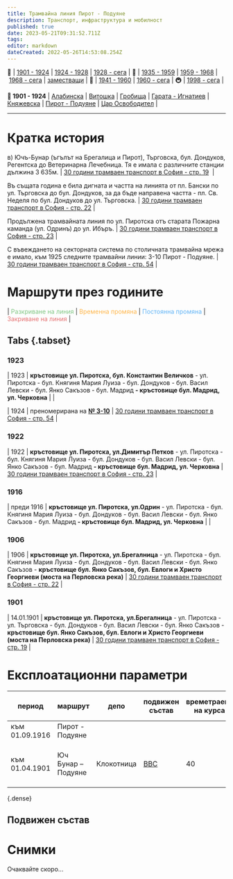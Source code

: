 ```yaml
---
title: Трамвайна линия Пирот - Подуяне
description: Транспорт, инфраструктура и мобилност
published: true
date: 2023-05-21T09:31:52.711Z
tags: 
editor: markdown
dateCreated: 2022-05-26T14:53:08.254Z
---
```


🚋 | [1901 - 1924](/bg/public-transport/tram-routes-1901-1924) | [1924 - 1928](/bg/public-transport/tram-routes-1924-1928) | [1928 - сега](/bg/public-transport/tram-routes-1928-sega) | 🚌 | [1935 - 1959](/bg/public-transport/bus-routes-1935-1959) | [1959 - 1968](/bg/public-transport/bus-routes-1959-1968) | [1968 - сега](/bg/public-transport/bus-routes-1968-sega) | [заместващи](/bg/public-transport/bus-routes-replacement-services) | 🚎 | [1941 - 1960](/bg/public-transport/trolleybus-routes-1941-1960) | [1960 - сега](/bg/public-transport/trolleybus-routes-1960-sega) | 🚇 | [1998 - сега](/bg/public-transport/metro-routes) |

**🚋 1901 - 1924** | [Алабинска](/bg/public-transport/tram-routes-1901-1924/Alabinska) | [Витошка](/bg/public-transport/tram-routes-1901-1924/Vitoshka) | [Гробища](/bg/public-transport/tram-routes-1901-1924/Grobishta) | [Гарата - Игнатиев](/bg/public-transport/tram-routes-1901-1924/Garata-Igantiev) | [Княжевска](/bg/public-transport/tram-routes-1901-1924/Kniajevska) | [Пирот - Подуяне](/bg/public-transport/tram-routes-1901-1924/Pirot-Poduiane) | [Цар Освободител](/bg/public-transport/tram-routes-1901-1924/Tsar-Osvoboditel) |

---

# Кратка история

в) Ючъ-Бунар (ъгълът на Брегалица и Пирот), Търговска, бул. Дондуков, Регентска до Ветеринарна Лечебница. Тя е имала с различните станции дължина 3 635м. | [30 години трамваен транспорт в София - стр. 19](http://trinmo.org/bg/literature/anniversary/1930-30-years-trams-in-sofia#ii-%D0%B5%D0%BB%D0%B5%D0%BA%D1%82%D1%80%D0%B8%D1%87%D0%B5%D1%81%D1%82%D0%B2%D0%BE-%D0%B8-%D1%82%D1%80%D0%B0%D0%BC%D0%B2%D0%B0%D0%B8)  | 

Въ същата година е била дигната и частта на линията от пл. Бански по ул. Търговска до бул. Дондуков, за да бъде направена частта - пл. Св. Неделя по бул. Дондуков до ул. Търговска. | [30 години трамваен транспорт в София - стр. 22](http://trinmo.org/bg/literature/anniversary/1930-30-years-trams-in-sofia#iii-%D0%BA%D0%BE%D0%BB%D0%BA%D0%BE-%D0%B5-%D1%81%D1%82%D1%80%D1%83%D0%B2%D0%B0%D0%BB-%D0%BF%D1%80%D0%B5%D0%B2%D0%BE%D0%B7%D0%B0-%D0%BF%D0%BE-%D1%81%D0%BE%D1%84-%D1%82%D1%80%D0%B0%D0%BC%D0%B2%D0%B0%D0%B8-%D0%BF%D1%80%D0%B5%D0%B7-1901-%D0%B3) | 

Продължена трамвайната линия по ул. Пиротска отъ старата Пожарна каманда (ул. Одринъ) до ул. Ибъръ. | [30 години трамваен транспорт в София - стр. 23](http://trinmo.org/bg/literature/anniversary/1930-30-years-trams-in-sofia#iii-%D0%BA%D0%BE%D0%BB%D0%BA%D0%BE-%D0%B5-%D1%81%D1%82%D1%80%D1%83%D0%B2%D0%B0%D0%BB-%D0%BF%D1%80%D0%B5%D0%B2%D0%BE%D0%B7%D0%B0-%D0%BF%D0%BE-%D1%81%D0%BE%D1%84-%D1%82%D1%80%D0%B0%D0%BC%D0%B2%D0%B0%D0%B8-%D0%BF%D1%80%D0%B5%D0%B7-1901-%D0%B3) |

С въвеждането на секторната система по столичната трамвайна мрежа е имало, към 1925 следните трамвайни линии: 3-10 Пирот - Подуяне. | [30 години трамваен транспорт в София - стр. 54](http://trinmo.org/bg/literature/anniversary/1930-30-years-trams-in-sofia#viii-%D1%81%D0%BB%D1%83%D0%B6%D0%B1%D0%B0-%D0%B4%D0%B2%D0%B8%D0%B6%D0%B5%D0%BD%D0%B8%D0%B5) | 

# Маршрути през годините
| <span style="color:#81C784">Разкриване на линия</span> | <span style="color:#FFB74D">Временна промяна</span> | <span style="color:#64B5F6">Постоянна промяна</span> | <span style="color:#E57373">Закриване на линия</span> |

## Tabs {.tabset}

### 1923

| 1923 | **кръстовище ул. Пиротска, бул. Константин Величков** - ул. Пиротска - бул. Княгиня Мария Луиза - бул. Дондуков - бул. Васил Левски - бул. Янко Сакъзов - бул. Мадрид **- кръстовище бул. Мадрид, ул. Черковна** |     |

| 1924 | преномерирана на [**№ 3-10**](http://trinmo.org/bg/public-transport/tram-routes-1924-1928#%D1%82%D1%80%D0%B0%D0%BC%D0%B2%D0%B0%D0%B9%D0%BD%D0%B0-%D0%BB%D0%B8%D0%BD%D0%B8%D1%8F-3-10) | [30 години трамваен транспорт в София - стр. 54](http://trinmo.org/bg/literature/anniversary/1930-30-years-trams-in-sofia#viii-%D1%81%D0%BB%D1%83%D0%B6%D0%B1%D0%B0-%D0%B4%D0%B2%D0%B8%D0%B6%D0%B5%D0%BD%D0%B8%D0%B5) |

### 1922
| 1922 | **кръстовище ул. Пиротска, ул.Димитър Петков** - ул. Пиротска - бул. Княгиня Мария Луиза - бул. Дондуков - бул. Васил Левски - бул. Янко Сакъзов - бул. Мадрид **- кръстовище бул. Мадрид, ул. Черковна** | [30 години трамваен транспорт в София - стр. 23](http://trinmo.org/bg/literature/anniversary/1930-30-years-trams-in-sofia#iii-%D0%BA%D0%BE%D0%BB%D0%BA%D0%BE-%D0%B5-%D1%81%D1%82%D1%80%D1%83%D0%B2%D0%B0%D0%BB-%D0%BF%D1%80%D0%B5%D0%B2%D0%BE%D0%B7%D0%B0-%D0%BF%D0%BE-%D1%81%D0%BE%D1%84-%D1%82%D1%80%D0%B0%D0%BC%D0%B2%D0%B0%D0%B8-%D0%BF%D1%80%D0%B5%D0%B7-1901-%D0%B3) |

### 1916
| преди 1916 | **кръстовище ул. Пиротска, ул.Одрин** - ул. Пиротска - бул. Княгиня Мария Луиза - бул. Дондуков - бул. Васил Левски - бул. Янко Сакъзов - бул. Мадрид **- кръстовище бул. Мадрид, ул. Черковна** |     |

### 1906
| 1906 | **кръстовище ул. Пиротска, ул.Брегалница** - ул. Пиротска - бул. Княгиня Мария Луиза - бул. Дондуков - бул. Васил Левски - бул. Янко Сакъзов - **кръстовище бул. Янко Сакъзов, бул. Евлоги и Христо Георгиеви (моста на Перловска река)** | [30 години трамваен транспорт в София - стр. 22](http://trinmo.org/bg/literature/anniversary/1930-30-years-trams-in-sofia#iii-%D0%BA%D0%BE%D0%BB%D0%BA%D0%BE-%D0%B5-%D1%81%D1%82%D1%80%D1%83%D0%B2%D0%B0%D0%BB-%D0%BF%D1%80%D0%B5%D0%B2%D0%BE%D0%B7%D0%B0-%D0%BF%D0%BE-%D1%81%D0%BE%D1%84-%D1%82%D1%80%D0%B0%D0%BC%D0%B2%D0%B0%D0%B8-%D0%BF%D1%80%D0%B5%D0%B7-1901-%D0%B3) |

### 1901
| 14.01.1901 | **кръстовище ул. Пиротска, ул.Брегалница** - ул. Пиротска - ул. Търговска - бул. Дондуков - бул. Васил Левски - бул. Янко Сакъзов - **кръстовище бул. Янко Сакъзов, бул. Евлоги и Христо Георгиеви (моста на Перловска река)** | [30 години трамваен транспорт в София - стр. 19](http://trinmo.org/bg/literature/anniversary/1930-30-years-trams-in-sofia#ii-%D0%B5%D0%BB%D0%B5%D0%BA%D1%82%D1%80%D0%B8%D1%87%D0%B5%D1%81%D1%82%D0%B2%D0%BE-%D0%B8-%D1%82%D1%80%D0%B0%D0%BC%D0%B2%D0%B0%D0%B8) |

# Експлоатационни параметри

| период | маршрут | депо | подвижен  <br>състав | времетраене  <br>на курса | интервали на  <br>движение | брой коли | източник |
| --- | --- | --- | --- | --- | --- | --- | --- |
| към 01.09.1916 | Пирот - Подуяне |     |     |     |     | 6 коли \| 6 ремаркета |     |
| към 01.04.1901 | Юч Бунар – Подуяне | Клокотница | [BBC](/bg/public-transport/fleet-list/1901-BBC-1-28) | 40  | 15 трамвая на час | 5 коли \| без ремаркета | [30 години трамваен транспорт в София - стр. 20](http://trinmo.org/bg/literature/anniversary/1930-30-years-trams-in-sofia#ii-%D0%B5%D0%BB%D0%B5%D0%BA%D1%82%D1%80%D0%B8%D1%87%D0%B5%D1%81%D1%82%D0%B2%D0%BE-%D0%B8-%D1%82%D1%80%D0%B0%D0%BC%D0%B2%D0%B0%D0%B8) |
{.dense}

## **Подвижен състав**

# Снимки

Очаквайте скоро...